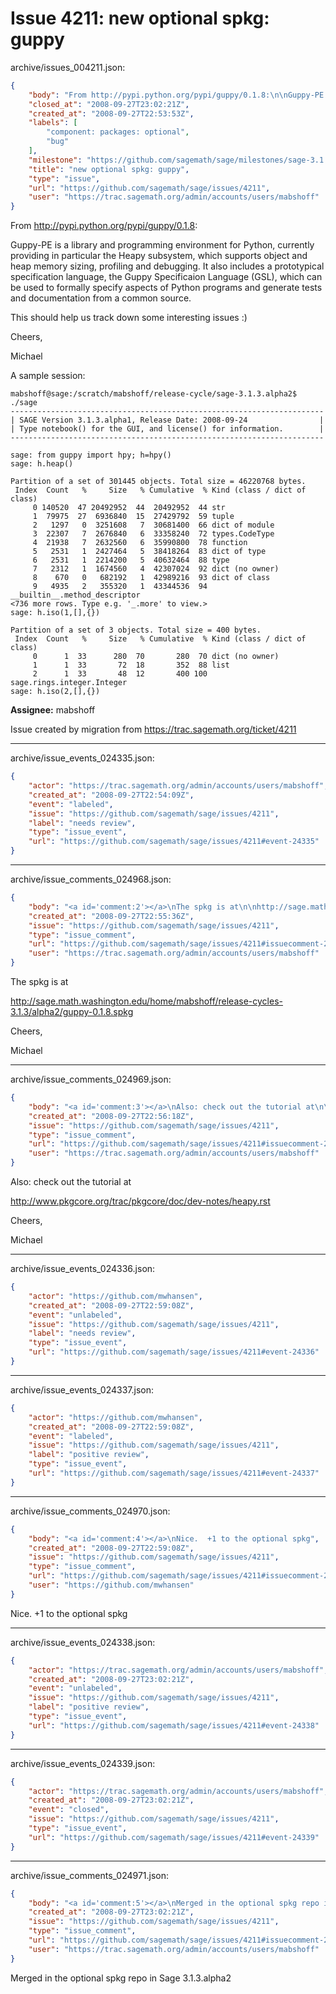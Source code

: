 # Issue 4211: new optional spkg: guppy

archive/issues_004211.json:
```json
{
    "body": "From http://pypi.python.org/pypi/guppy/0.1.8:\n\nGuppy-PE is a library and programming environment for Python, currently providing in particular the Heapy subsystem, which supports object and heap memory sizing, profiling and debugging. It also includes a prototypical specification language, the Guppy Specificaion Language (GSL), which can be used to formally specify aspects of Python programs and generate tests and documentation from a common source.\n\nThis should help us track down some interesting issues :)\n\nCheers,\n\nMichael\n\nA sample session:\n\n```\nmabshoff@sage:/scratch/mabshoff/release-cycle/sage-3.1.3.alpha2$ ./sage\n----------------------------------------------------------------------\n| SAGE Version 3.1.3.alpha1, Release Date: 2008-09-24                |\n| Type notebook() for the GUI, and license() for information.        |\n----------------------------------------------------------------------\n\nsage: from guppy import hpy; h=hpy()\nsage: h.heap()           \n\nPartition of a set of 301445 objects. Total size = 46220768 bytes.\n Index  Count   %     Size   % Cumulative  % Kind (class / dict of class)\n     0 140520  47 20492952  44  20492952  44 str\n     1  79975  27  6936840  15  27429792  59 tuple\n     2   1297   0  3251608   7  30681400  66 dict of module\n     3  22307   7  2676840   6  33358240  72 types.CodeType\n     4  21938   7  2632560   6  35990800  78 function\n     5   2531   1  2427464   5  38418264  83 dict of type\n     6   2531   1  2214200   5  40632464  88 type\n     7   2312   1  1674560   4  42307024  92 dict (no owner)\n     8    670   0   682192   1  42989216  93 dict of class\n     9   4935   2   355320   1  43344536  94 __builtin__.method_descriptor\n<736 more rows. Type e.g. '_.more' to view.>\nsage: h.iso(1,[],{})\n\nPartition of a set of 3 objects. Total size = 400 bytes.\n Index  Count   %     Size   % Cumulative  % Kind (class / dict of class)\n     0      1  33      280  70       280  70 dict (no owner)\n     1      1  33       72  18       352  88 list\n     2      1  33       48  12       400 100 sage.rings.integer.Integer\nsage: h.iso(2,[],{})\n```\n\n**Assignee:** mabshoff\n\nIssue created by migration from https://trac.sagemath.org/ticket/4211\n\n",
    "closed_at": "2008-09-27T23:02:21Z",
    "created_at": "2008-09-27T22:53:53Z",
    "labels": [
        "component: packages: optional",
        "bug"
    ],
    "milestone": "https://github.com/sagemath/sage/milestones/sage-3.1.3",
    "title": "new optional spkg: guppy",
    "type": "issue",
    "url": "https://github.com/sagemath/sage/issues/4211",
    "user": "https://trac.sagemath.org/admin/accounts/users/mabshoff"
}
```
From http://pypi.python.org/pypi/guppy/0.1.8:

Guppy-PE is a library and programming environment for Python, currently providing in particular the Heapy subsystem, which supports object and heap memory sizing, profiling and debugging. It also includes a prototypical specification language, the Guppy Specificaion Language (GSL), which can be used to formally specify aspects of Python programs and generate tests and documentation from a common source.

This should help us track down some interesting issues :)

Cheers,

Michael

A sample session:

```
mabshoff@sage:/scratch/mabshoff/release-cycle/sage-3.1.3.alpha2$ ./sage
----------------------------------------------------------------------
| SAGE Version 3.1.3.alpha1, Release Date: 2008-09-24                |
| Type notebook() for the GUI, and license() for information.        |
----------------------------------------------------------------------

sage: from guppy import hpy; h=hpy()
sage: h.heap()           

Partition of a set of 301445 objects. Total size = 46220768 bytes.
 Index  Count   %     Size   % Cumulative  % Kind (class / dict of class)
     0 140520  47 20492952  44  20492952  44 str
     1  79975  27  6936840  15  27429792  59 tuple
     2   1297   0  3251608   7  30681400  66 dict of module
     3  22307   7  2676840   6  33358240  72 types.CodeType
     4  21938   7  2632560   6  35990800  78 function
     5   2531   1  2427464   5  38418264  83 dict of type
     6   2531   1  2214200   5  40632464  88 type
     7   2312   1  1674560   4  42307024  92 dict (no owner)
     8    670   0   682192   1  42989216  93 dict of class
     9   4935   2   355320   1  43344536  94 __builtin__.method_descriptor
<736 more rows. Type e.g. '_.more' to view.>
sage: h.iso(1,[],{})

Partition of a set of 3 objects. Total size = 400 bytes.
 Index  Count   %     Size   % Cumulative  % Kind (class / dict of class)
     0      1  33      280  70       280  70 dict (no owner)
     1      1  33       72  18       352  88 list
     2      1  33       48  12       400 100 sage.rings.integer.Integer
sage: h.iso(2,[],{})
```

**Assignee:** mabshoff

Issue created by migration from https://trac.sagemath.org/ticket/4211





---

archive/issue_events_024335.json:
```json
{
    "actor": "https://trac.sagemath.org/admin/accounts/users/mabshoff",
    "created_at": "2008-09-27T22:54:09Z",
    "event": "labeled",
    "issue": "https://github.com/sagemath/sage/issues/4211",
    "label": "needs review",
    "type": "issue_event",
    "url": "https://github.com/sagemath/sage/issues/4211#event-24335"
}
```



---

archive/issue_comments_024968.json:
```json
{
    "body": "<a id='comment:2'></a>\nThe spkg is at\n\nhttp://sage.math.washington.edu/home/mabshoff/release-cycles-3.1.3/alpha2/guppy-0.1.8.spkg\n\nCheers,\n\nMichael",
    "created_at": "2008-09-27T22:55:36Z",
    "issue": "https://github.com/sagemath/sage/issues/4211",
    "type": "issue_comment",
    "url": "https://github.com/sagemath/sage/issues/4211#issuecomment-24968",
    "user": "https://trac.sagemath.org/admin/accounts/users/mabshoff"
}
```

<a id='comment:2'></a>
The spkg is at

http://sage.math.washington.edu/home/mabshoff/release-cycles-3.1.3/alpha2/guppy-0.1.8.spkg

Cheers,

Michael



---

archive/issue_comments_024969.json:
```json
{
    "body": "<a id='comment:3'></a>\nAlso: check out the tutorial at\n\nhttp://www.pkgcore.org/trac/pkgcore/doc/dev-notes/heapy.rst\n\nCheers,\n\nMichael",
    "created_at": "2008-09-27T22:56:18Z",
    "issue": "https://github.com/sagemath/sage/issues/4211",
    "type": "issue_comment",
    "url": "https://github.com/sagemath/sage/issues/4211#issuecomment-24969",
    "user": "https://trac.sagemath.org/admin/accounts/users/mabshoff"
}
```

<a id='comment:3'></a>
Also: check out the tutorial at

http://www.pkgcore.org/trac/pkgcore/doc/dev-notes/heapy.rst

Cheers,

Michael



---

archive/issue_events_024336.json:
```json
{
    "actor": "https://github.com/mwhansen",
    "created_at": "2008-09-27T22:59:08Z",
    "event": "unlabeled",
    "issue": "https://github.com/sagemath/sage/issues/4211",
    "label": "needs review",
    "type": "issue_event",
    "url": "https://github.com/sagemath/sage/issues/4211#event-24336"
}
```



---

archive/issue_events_024337.json:
```json
{
    "actor": "https://github.com/mwhansen",
    "created_at": "2008-09-27T22:59:08Z",
    "event": "labeled",
    "issue": "https://github.com/sagemath/sage/issues/4211",
    "label": "positive review",
    "type": "issue_event",
    "url": "https://github.com/sagemath/sage/issues/4211#event-24337"
}
```



---

archive/issue_comments_024970.json:
```json
{
    "body": "<a id='comment:4'></a>\nNice.  +1 to the optional spkg",
    "created_at": "2008-09-27T22:59:08Z",
    "issue": "https://github.com/sagemath/sage/issues/4211",
    "type": "issue_comment",
    "url": "https://github.com/sagemath/sage/issues/4211#issuecomment-24970",
    "user": "https://github.com/mwhansen"
}
```

<a id='comment:4'></a>
Nice.  +1 to the optional spkg



---

archive/issue_events_024338.json:
```json
{
    "actor": "https://trac.sagemath.org/admin/accounts/users/mabshoff",
    "created_at": "2008-09-27T23:02:21Z",
    "event": "unlabeled",
    "issue": "https://github.com/sagemath/sage/issues/4211",
    "label": "positive review",
    "type": "issue_event",
    "url": "https://github.com/sagemath/sage/issues/4211#event-24338"
}
```



---

archive/issue_events_024339.json:
```json
{
    "actor": "https://trac.sagemath.org/admin/accounts/users/mabshoff",
    "created_at": "2008-09-27T23:02:21Z",
    "event": "closed",
    "issue": "https://github.com/sagemath/sage/issues/4211",
    "type": "issue_event",
    "url": "https://github.com/sagemath/sage/issues/4211#event-24339"
}
```



---

archive/issue_comments_024971.json:
```json
{
    "body": "<a id='comment:5'></a>\nMerged in the optional spkg repo in Sage 3.1.3.alpha2",
    "created_at": "2008-09-27T23:02:21Z",
    "issue": "https://github.com/sagemath/sage/issues/4211",
    "type": "issue_comment",
    "url": "https://github.com/sagemath/sage/issues/4211#issuecomment-24971",
    "user": "https://trac.sagemath.org/admin/accounts/users/mabshoff"
}
```

<a id='comment:5'></a>
Merged in the optional spkg repo in Sage 3.1.3.alpha2
